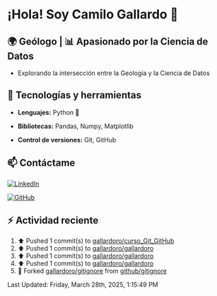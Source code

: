 # ¡Hola! Soy Camilo Gallardo 👋

## 🌍 Geólogo | 📊 Apasionado por la Ciencia de Datos

- Explorando la intersección entre la Geología y la Ciencia de Datos

## 🚀 Tecnologías y herramientas  

- **Lenguajes:** Python 🐍 

- **Bibliotecas:** Pandas, Numpy, Matplotlib 

- **Control de versiones:** Git, GitHub  

## 📫 Contáctame  

[![LinkedIn](https://img.shields.io/badge/LinkedIn-Perfil-blue?logo=linkedin)](www.linkedin.com/in/luis-camilo-gallardo-rojas-8b61332a7)  

[![GitHub](https://img.shields.io/badge/GitHub-Perfil-black?logo=github)](https://github.com/gallardoro)  


## :zap: Actividad reciente
<!--RECENT_ACTIVITY:start-->
1. ⬆️ Pushed 1 commit(s) to [gallardoro/curso_Git_GitHub](https://github.com/gallardoro/curso_Git_GitHub)<br>
2. ⬆️ Pushed 1 commit(s) to [gallardoro/gallardoro](https://github.com/gallardoro/gallardoro)<br>
3. ⬆️ Pushed 1 commit(s) to [gallardoro/gallardoro](https://github.com/gallardoro/gallardoro)<br>
4. ⬆️ Pushed 1 commit(s) to [gallardoro/gallardoro](https://github.com/gallardoro/gallardoro)<br>
5. 🔱 Forked [gallardoro/gitignore](https://github.com/gallardoro/gitignore) from [github/gitignore](https://github.com/github/gitignore)<br>
<!--RECENT_ACTIVITY:end-->
<!--RECENT_ACTIVITY:last_update-->
Last Updated: Friday, March 28th, 2025, 1:15:49 PM
<!--RECENT_ACTIVITY:last_update_end-->

